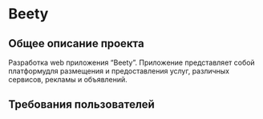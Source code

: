 # Beety

## Общее описание проекта
Разработка web приложения “Beety”. Приложение представляет собой платформудля размещения и
предоставления услуг, различных сервисов, рекламы и объявлений.

## Требования пользователей
